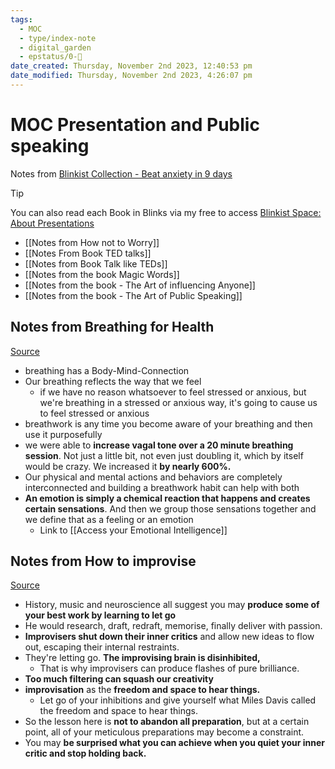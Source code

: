 ```yaml
---
tags:
  - MOC
  - type/index-note
  - digital_garden
  - epstatus/0-🌰
date_created: Thursday, November 2nd 2023, 12:40:53 pm
date_modified: Thursday, November 2nd 2023, 4:26:07 pm
---
```

# MOC Presentation and Public speaking

Notes from [Blinkist Collection - Beat anxiety in 9 days](https://www.blinkist.com/en/app/collections/beat-presentation-anxiety-in-9-days)

> [!tip]
> You can also read each Book in Blinks via my free to access [Blinkist Space: About Presentations](http://www.blinkist.com/nc/spaces/invites/a67a33d2-818c-4eb3-b8ae-eabdfaaa3dec?messageType=specific_title)

+ [[Notes from How not to Worry]]
+ [[Notes From Book TED talks]]
+ [[Notes from Book Talk like TEDs]]
+ [[Notes from the book Magic Words]]
+ [[Notes from the book - The Art of influencing Anyone]]
+ [[Notes from the book - The Art of Public Speaking]]

## Notes from Breathing for Health
[Source](https://www.blinkist.com/en/app/shortcasts/the-doctor-s-kitchen/455?collection=beat-presentation-anxiety-in-9-days)

+ breathing has a Body-Mind-Connection
+ Our breathing reflects the way that we feel
	+ if we have no reason whatsoever to feel stressed or anxious, but we're breathing in a stressed or anxious way, it's going to cause us to feel stressed or anxious
+ breathwork is any time you become aware of your breathing and then use it purposefully
+ we were able to **increase vagal tone over a 20 minute breathing session**. Not just a little bit, not even just doubling it, which by itself would be crazy. We increased it **by nearly 600%.** 
+ Our physical and mental actions and behaviors are completely interconnected and building a breathwork habit can help with both
+ **An emotion is simply a chemical reaction that happens and creates certain sensations**. And then we group those sensations together and we define that as a feeling or an emotion
	+ Link to [[Access your Emotional Intelligence]]


## Notes from How to improvise
[Source](https://www.blinkist.com/en/app/shortcasts/cautionary-tales/446?collection=beat-presentation-anxiety-in-9-days)
- History, music and neuroscience all suggest you may **produce some of your best work by learning to let go**
- He would research, draft, redraft, memorise, finally deliver with passion.
- **Improvisers shut down their inner critics** and allow new ideas to flow out, escaping their internal restraints.
- They're letting go. **The improvising brain is disinhibited,**
	- That is why improvisers can produce flashes of pure brilliance.
- **Too much filtering can squash our creativity**
- **improvisation** as the **freedom and space to hear things.**
	- Let go of your inhibitions and give yourself what Miles Davis called the freedom and space to hear things.
- So the lesson here is **not to abandon all preparation**, but at a certain point, all of your meticulous preparations may become a constraint.
- You may **be surprised what you can achieve when you quiet your inner critic and stop holding back.**